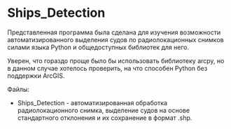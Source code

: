 # Ships_Detection
Представленная программа была сделана для изучения возможности автоматизированного выделения судов по радиолокационных снимков силами языка Python и общедоступных библиотек для него.

Уверен, что гораздо проще было бы использовать библиотеку arcpy, но в данном случае хотелось проверить, на что способен Python без поддержки ArcGIS.

Файлы:
* Ships_Detection - автоматизированная обработка радиолокационного снимка, выделение судов на основе стандартного отклонения и их сохранение в формат .shp.
